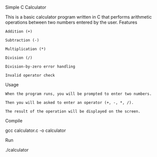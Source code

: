Simple C Calculator

This is a basic calculator program written in C that performs arithmetic operations between two numbers entered by the user.
Features

    Addition (+)

    Subtraction (-)

    Multiplication (*)

    Division (/)

    Division-by-zero error handling

    Invalid operator check

Usage

    When the program runs, you will be prompted to enter two numbers.

    Then you will be asked to enter an operator (+, -, *, /).

    The result of the operation will be displayed on the screen.

Compile

gcc calculator.c -o calculator

Run

./calculator
